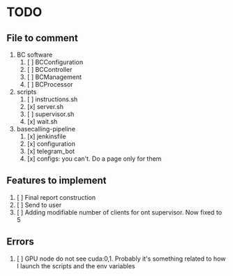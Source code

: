 # TODO
## File to comment
1. BC software
    1. [ ] BCConfiguration
    2. [ ] BCController
    3. [ ] BCManagement
    4. [ ] BCProcessor
2. scripts
    1. [ ] instructions.sh
    2. [x] server.sh
    3. [ ] supervisor.sh
    4. [x] wait.sh
3. basecalling-pipeline
   1. [x] jenkinsfile
   2. [x] configuration
   3. [x] telegram_bot
   4. [x] configs: you can't. Do a page only for them

## Features to implement
1. [ ] Final report construction
2. [ ] Send to user
3. [ ] Adding modifiable number of clients for ont supervisor. Now fixed to 5

## Errors 
1. [ ] GPU node do not see cuda:0,1. Probably it's something related to how I launch
the scripts and the env variables